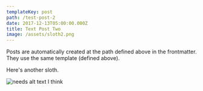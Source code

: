 ```yaml
---
templateKey: post
path: /test-post-2
date: 2017-12-13T05:00:00.000Z
title: Text Post Two
image: /assets/sloth2.png
---
```

Posts are automatically created at the path defined above in the frontmatter. They use the same template (defined above).

Here's another sloth.

![needs alt text I think](/assets/sloth2.png)
